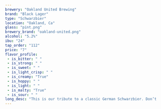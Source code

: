 ```yaml
---
brewery: "Oakland United Brewing"
brand: "Black Lager"
type: "Schwarzbier"
location: "Oakland, Ca"
glass: "pint.png"
brewery_brand: "oakland-united.png"
alcohol: "5.2%"
ibu: "24"
tap_order: "112"
price: "7"
flavor_profile:
 - is_bitter: " "
 - is_strong: " "
 - is_sweet: " "
 - is_light_crisp: " "
 - is_creamy: "True"
 - is_hoppy: " "
 - is_light: " "
 - is_malty: "True"
 - is_sour: " "
long_desc: "This is our tribute to a classic German Schwarzbier. Don’t let the color fool you, it’s light on the palate, and full of flavor. Notes of coffee and roast, with enough German noble hops to round out the malt profile."
---
```

